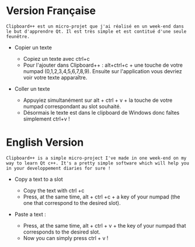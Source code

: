 
# Version Française 

```Clipboard++ est un micro-projet que j'ai réalisé en un week-end dans le but d'apprendre Qt. Il est très simple et est contitué d'une seule feunêtre.```

- Copier un texte
  - Copiez un texte avec ctrl+c
  - Pour l'ajouter dans Clipboard++ : alt+ctrl+c + une touche de votre numpad (0,1,2,3,4,5,6,7,8,9). Ensuite sur l'application vous devriez voir votre texte apparaître.

- Coller un texte
  - Appuyiez simultanément sur alt + ctrl + v + la touche de votre numpad correspondant au slot souhaité.
  - Désormais le texte est dans le clipboard de Windows donc faîtes simplement ctrl+v !
  
# English Version

```Clipboard++ is a simple micro-project I've made in one week-end on my way to learn Qt c++. It's a pretty simple software which will help you in your developpement diaries for sure !```

- Copy a text to a slot
  - Copy the text with ctrl +c
  - Press, at the same time, alt + ctrl +c + a key of your numpad (the one that correspond to the desired slot).

- Paste a text :
  - Press, at the same time, alt + ctrl + v + the key of your numpad that corresponds to the desired slot.
  - Now you can simply press ctrl + v !
